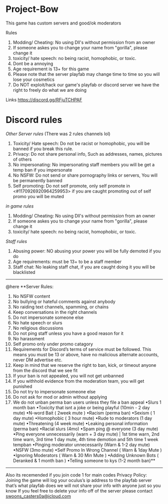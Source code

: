# Project-Bow

This game has custom servers and good/ok moderators

Rules
1. Modding/ Cheating: No using Dll's without permission from an owner
2. If someone askes you to change your name from "gorilla", please change it
3. toxicity/ hate speech: no being racist, homophobic, or toxic.
4. Dont be a annoying 
5. Age requirement is 13+ for this game
6. Please note that the server playfab may change time to time so you will lose your cosmetics
7. Do NOT exploit/hack our game's playfab or discord server we have the right to freely do what we are doing

   
Links
https://discord.gg/RFjuTCHPAF

# Discord rules
*Other Server rules* (There was 2 rules channels lol)

1. Toxicity/ Hate speech: Do not be racist or homophobic, you will be banned if you break this rule.
2. Privacy: Do not share personal info, Such as addresses, names, pictures of others
3. No impersonating: No impersonating staff members you will be get a temp ban if you impersonate
4. No NSFW: Do not send or share pornography links or servers, You will be permanently banned
5. Self promoting: Do not self promote, only self promote in <#1170926920964259953> if you are caught promoting out of self promo you will be muted

*in game rules*

1. Modding/ Cheating: No using Dll's without permission from an owner
2. If someone askes you to change your name from "gorilla", please change it
3. toxicity/ hate speech: no being racist, homophobic, or toxic.

*Staff rules*

1. Abusing power: NO abusing your power you will be fully demoted if you do
2. Age requirements: must be 13+ to be a staff member
3. Staff chat: No leaking staff chat, if you are caught doing it you will be blacklisted

-------------------------------------------------------------------------------------------------------------------------------------------------------

@here
**Server Rules:
1. No NSFW content
2. No bullying or hateful comments against anybody 
3. No raiding text channels, spamming, or chains
4. Keep conversations in the right channels
5. Do not impersonate someone else
6. No hate speech or slurs
7. No religious discussions
8. Do not ping staff unless you have a good reason for it
9. No harassment
10. Self promo only under promo catagory
11. Requirements for Discord’s terms of service must be followed. This means you must be 13 or above, have no malicious alternate accounts, never DM advertise etc.
12. Keep in mind that we reserve the right to ban, kick, or timeout anyone from the discord that we see fit 
13. If your ban is not appealed, you will not get unbanned
14. If you withhold evidence from the moderation team, you will get punished
15. Do not try to impersonate someone else
16. Do not ask for mod or admin without applying
17. We do not unban perma ban users unless they file a ban appeal
•Slurs 1 month ban
•Toxicity that isnt a joke or being playful (10min - 2 day mute)
•N-word Bait ( 2week mute )
•Racism (perma ban) 
•Sexism ( 1 day mute)
•Homophobic ( 3 hour mute)
•Rude to moderators (1 day mute)
•Threatening (4 week mute)
•Leaking personal information (perma ban)
•Racial slurs (4mo)
•Spam ping @ everyone (3 day mute)
•Ping everyone unnecessarily (warn + 3 day mute) | 1st time warn, 2nd time warn, 3rd time 1 day mute, 4th time demotion and 5th time 1 week tempban
•Pinging moderator unnecessarily (Warn & 1-2 day mute)
•NSFW (3mo mute)
•Self Promo In Wrong Channel ( Warn & 1day Mute )
•Ignoring Moderators ( Warn & 30 Min Mute )
•Adding Unknown Bots ( Deranked & 1 month ban )
•Telling someone to kys (1-2 month ban)**

---------------------------------------------------------------------------------------------------------------------------------------------------------------------------------------

Also its recemended if you join code 1 for main codes
Privacy Policy: Joining the game will log your oculus’s ip address to the playfab server that’s what playfab does we will not share your info with anyone just so you know
If you feel free to delete your info off of the server please contact 
swoons_casters0a@icloud.com
